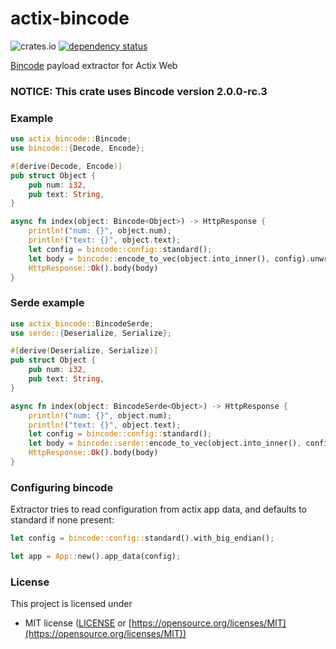 # actix-bincode

![crates.io](https://img.shields.io/crates/v/actix-bincode?label=latest) [![dependency status](https://deps.rs/crate/actix-bincode/0.3.1/status.svg)](https://deps.rs/crate/actix-bincode/0.3.1)

[Bincode](https://crates.io/crates/bincode) payload extractor for Actix Web

### NOTICE: This crate uses Bincode version 2.0.0-rc.3

### Example

```rust
use actix_bincode::Bincode;
use bincode::{Decode, Encode};

#[derive(Decode, Encode)]
pub struct Object {
    pub num: i32,
    pub text: String,
}

async fn index(object: Bincode<Object>) -> HttpResponse {
    println!("num: {}", object.num);
    println!("text: {}", object.text);
    let config = bincode::config::standard();
    let body = bincode::encode_to_vec(object.into_inner(), config).unwrap();
    HttpResponse::Ok().body(body)
}
```

### Serde example

```rust
use actix_bincode::BincodeSerde;
use serde::{Deserialize, Serialize};

#[derive(Deserialize, Serialize)]
pub struct Object {
    pub num: i32,
    pub text: String,
}

async fn index(object: BincodeSerde<Object>) -> HttpResponse {
    println!("num: {}", object.num);
    println!("text: {}", object.text);
    let config = bincode::config::standard();
    let body = bincode::serde::encode_to_vec(object.into_inner(), config).unwrap();
    HttpResponse::Ok().body(body)
}
```

### Configuring bincode

Extractor tries to read configuration from actix app data, and defaults to standard if none present:

```rust
let config = bincode::config::standard().with_big_endian();

let app = App::new().app_data(config);

```

### License

This project is licensed under

-   MIT license ([LICENSE](LICENSE) or [https://opensource.org/licenses/MIT](https://opensource.org/licenses/MIT))
